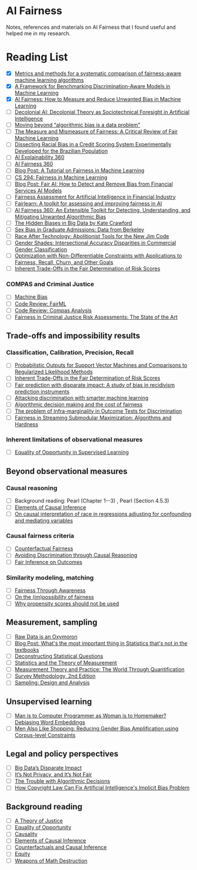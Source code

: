 # AI Fairness
Notes, references and materials on AI Fairness that I found useful and helped me in my research.

# Reading List
- [x] [Metrics and methods for a systematic comparison of fairness-aware machine learning algorithms](https://arxiv.org/abs/2010.03986)
- [x] [A Framework for Benchmarking Discrimination-Aware Models in Machine Learning](https://dl.acm.org/doi/10.1145/3306618.3314262)
- [x] [AI Fairness: How to Measure and Reduce Unwanted Bias in Machine Learning](https://krvarshney.github.io/pubs/MahoneyVH2020.pdf)
- [ ] [Decolonial AI: Decolonial Theory as Sociotechnical Foresight in Artificial Intelligence](https://arxiv.org/abs/2007.04068)
- [ ] [Moving beyond “algorithmic bias is a data problem”](https://www.cell.com/patterns/fulltext/S2666-3899(21)00061-1)
- [ ] [The Measure and Mismeasure of Fairness: A Critical Review of Fair Machine Learning](https://arxiv.org/abs/1808.00023)
- [ ] [Dissecting Racial Bias in a Credit Scoring System Experimentally Developed for the Brazilian Population](https://arxiv.org/abs/2011.09865v2)
- [ ] [AI Explainability 360](https://github.com/Trusted-AI/AIX360)
- [ ] [AI Fairness 360](https://github.com/Trusted-AI/AIF360)
- [ ] [Blog Post: A Tutorial on Fairness in Machine Learning](https://towardsdatascience.com/a-tutorial-on-fairness-in-machine-learning-3ff8ba1040cb)
- [ ] [CS 294: Fairness in Machine Learning](https://fairmlclass.github.io/)
- [ ] [Blog Post: Fair AI: How to Detect and Remove Bias from Financial Services AI Models](https://medium.com/engineered-publicis-sapient/fair-ai-how-to-detect-and-remove-bias-from-financial-services-ai-models-b16a279aa1fa)
- [ ] [Fairness Assessment for Artificial Intelligence in Financial Industry](https://arxiv.org/abs/1912.07211)
- [ ] [Fairlearn: A toolkit for assessing and improving fairness in AI](https://www.microsoft.com/en-us/research/uploads/prod/2020/05/Fairlearn_WhitePaper-2020-09-22.pdf)
- [ ] [AI Fairness 360: An Extensible Toolkit for Detecting, Understanding, and Mitigating Unwanted Algorithmic Bias](https://arxiv.org/abs/1810.01943)
- [ ] [The Hidden Biases in Big Data by Kate Crawford](https://hbr.org/2013/04/the-hidden-biases-in-big-data)
- [ ] [Sex Bias in Graduate Admissions: Data from Berkeley](https://science.sciencemag.org/content/187/4175/398) 
- [ ] [Race After Technology: Abolitionist Tools for the New Jim Code](https://www.ruhabenjamin.com/race-after-technology)
- [ ] [Gender Shades: Intersectional Accuracy Disparities in Commercial Gender Classification](http://proceedings.mlr.press/v81/buolamwini18a/buolamwini18a.pdf)
- [ ] [Optimization with Non-Differentiable Constraints with Applications to Fairness, Recall, Churn, and Other Goals](https://arxiv.org/abs/1809.04198v1)
- [ ] [Inherent Trade-Offs in the Fair Determination of Risk Scores](https://arxiv.org/pdf/1609.05807.pdf)

### COMPAS and Criminal Justice
- [ ] [Machine Bias](https://www.propublica.org/article/machine-bias-risk-assessments-in-criminal-sentencing)
- [ ] [Code Review: FairML](https://github.com/adebayoj/fairml)
- [ ] [Code Review: Compas Analysis](https://github.com/propublica/compas-analysis)
- [ ] [Fairness in Criminal Justice Risk Assessments: The State of the Art](https://arxiv.org/abs/1703.09207)

## Trade-offs and impossibility results

### Classification, Calibration, Precision, Recall

- [ ] [Probabilistic Outputs for Support Vector Machines and Comparisons to Regularized Likelihood Methods](http://citeseer.ist.psu.edu/viewdoc/summary?doi=10.1.1.41.1639)  
- [ ] [Inherent Trade-Offs in the Fair Determination of Risk Scores](https://arxiv.org/abs/1609.05807)  
- [ ] [Fair prediction with disparate impact: A study of bias in recidivism prediction instruments](https://arxiv.org/abs/1610.07524)  
- [ ] [Attacking discrimination with smarter machine learning](https://research.google.com/bigpicture/attacking-discrimination-in-ml/) 
- [ ] [Algorithmic decision making and the cost of fairness](https://arxiv.org/abs/1701.08230) 
- [ ] [The problem of Infra-marginality in Outcome Tests for Discrimination](https://5harad.com/papers/threshold-test.pdf)
- [ ] [Fairness in Streaming Submodular Maximization: Algorithms and Hardness](https://arxiv.org/abs/2010.07431v2)

### Inherent limitations of observational measures

- [ ] [Equality of Opportunity in Supervised Learning](https://arxiv.org/abs/1610.02413)  

## Beyond observational measures
### Causal reasoning

- [ ] Background reading:  Pearl (Chapter 1--3) , Pearl (Section 4.5.3)
- [ ] [Elements of Causal Inference](http://www.math.ku.dk/~peters/elements.html)  
- [ ] [On causal interpretation of race in regressions adjusting for confounding and mediating variables](https://www.ncbi.nlm.nih.gov/pmc/articles/PMC4125322/)  

### Causal fairness criteria

- [ ] [Counterfactual Fairness](https://arxiv.org/abs/1703.06856)  
- [ ] [Avoiding Discrimination through Causal Reasoning](https://arxiv.org/abs/1706.02744)  
- [ ] [Fair Inference on Outcomes](https://arxiv.org/abs/1705.10378)  

### Similarity modeling, matching 

- [ ] [Fairness Through Awareness](https://arxiv.org/abs/1104.3913)  
- [ ] [On the (im)possibility of fairness](https://arxiv.org/abs/1609.07236)  
- [ ] [Why propensity scores should not be used](https://gking.harvard.edu/files/gking/files/psnot.pdf)  

## Measurement, sampling
- [ ] [Raw Data is an Oxymoron](https://mitpress.mit.edu/books/raw-data-oxymoron)  
- [ ] [Blog Post: What's the most important thing in Statistics that's not in the textbooks](http://andrewgelman.com/2015/04/28/whats-important-thing-statistics-thats-not-textbooks/)  
- [ ] [Deconstructing Statistical Questions](http://statlab.bio5.org/sites/default/files/fall2014/hand-deconstructin.pdf)  
- [ ] [Statistics and the Theory of Measurement](http://www.lps.uci.edu/~johnsonk/CLASSES/MeasurementTheory/Hand1996.StatisticsAndTheTheoryOfMeasurement.pdf)  
- [ ] [Measurement Theory and Practice: The World Through Quantification](http://www.wiley.com/WileyCDA/WileyTitle/productCd-0470685670.html)  
- [ ] [Survey Methodology, 2nd Edition](http://www.wiley.com/WileyCDA/WileyTitle/productCd-0470465468.html)  
- [ ] [Sampling: Design and Analysis](http://www.cengage.com/c/sampling-design-and-analysis-2e-lohr)  

## Unsupervised learning
- [ ] [Man is to Computer Programmer as Woman is to Homemaker? Debiasing Word Embeddings](https://arxiv.org/abs/1607.06520)  
- [ ] [Men Also Like Shopping: Reducing Gender Bias Amplification using Corpus-level Constraints](https://arxiv.org/abs/1707.09457)  

## Legal and policy perspectives
- [ ] [Big Data’s Disparate Impact](https://papers.ssrn.com/sol3/papers.cfm?abstract_id=2477899)  
- [ ] [It’s Not Privacy, and It’s Not Fair](https://www.stanfordlawreview.org/online/privacy-and-big-data-its-not-privacy-and-its-not-fair)  
- [ ] [The Trouble with Algorithmic Decisions](http://journals.sagepub.com/doi/abs/10.1177/0162243915605575)  
- [ ] [How Copyright Law Can Fix Artificial Intelligence's Implicit Bias Problem](https://papers.ssrn.com/sol3/papers.cfm?abstract_id=3024938)  

## Background reading
- [ ] [A Theory of Justice](http://www.hup.harvard.edu/catalog.php?isbn=9780674000780&content=reviews)  
- [ ] [Equality of Opportunity](http://www.hup.harvard.edu/catalog.php?isbn=9780674004221)  
- [ ] [Causality](http://bayes.cs.ucla.edu/BOOK-2K/)  
- [ ] [Elements of Causal Inference](http://www.math.ku.dk/~peters/elements.html)  
- [ ] [Counterfactuals and Causal Inference](http://www.cambridge.org/catalogue/catalogue.asp?isbn=9781107065079)  
- [ ] [Equity](http://press.princeton.edu/titles/5379.html)  
- [ ] [Weapons of Math Destruction](https://weaponsofmathdestructionbook.com/)  

